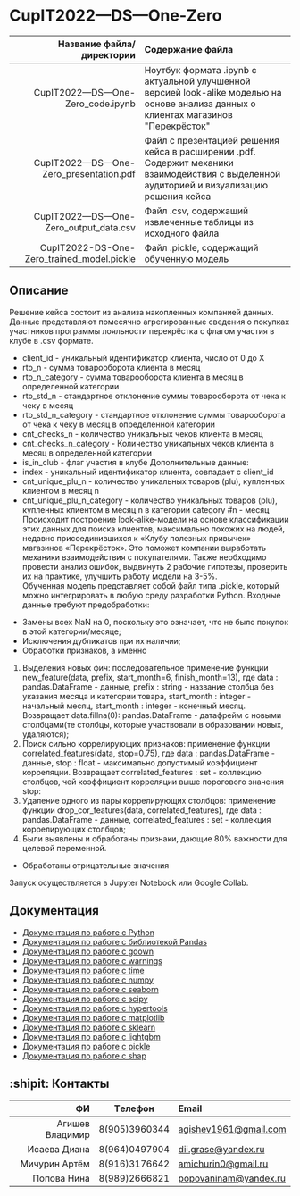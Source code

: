 # CupIT2022—DS—One-Zero

| Название файла/директории | Содержание файла |
|----:|:----------|
| CupIT2022—DS—One-Zero_code.ipynb | Ноутбук формата .ipynb с актуальной улучшенной версией look-alike моделью на основе анализа данных о клиентах магазинов "Перекрёсток"|
| CupIT2022—DS—One-Zero_presentation.pdf | Файл с презентацией решения кейса в расширении .pdf. Содержит механики взаимодействия с выделенной аудиторией и визуализацию решения кейса|
| CupIT2022—DS—One-Zero_output_data.csv  | Файл .csv, содержащий извлеченные таблицы из исходного файла|
| CupIT2022-DS-One-Zero_trained_model.pickle| Файл .pickle, содержащий обученную модель
## Описание 

Решение кейса состоит из анализа накопленных компанией данных. Данные представляют помесячно агрегированные сведения о покупках участников программы лояльности перекрёстка с флагом участия в клубе в .csv формате.     
* client_id - уникальный идентификатор клиента, число от 0 до X    
* rto_n - сумма товарооборота клиента в месяц    
* rto_n_category - сумма товарооборота клиента в месяц в определенной категории    
* rto_std_n - стандартное отклонение суммы товарооборота от чека к чеку в месяц    
* rto_std_n_category - стандартное отклонение суммы товарооборота от чека к чеку в месяц в определенной категории
* cnt_checks_n - количество уникальных чеков клиента в месяц    
* cnt_checks_n_category - Количество уникальных чеков клиента в месяц в определенной категории    
* is_in_club - флаг участия в клубе
Дополнительные данные:
* index - уникальный идентификатор клиента, совпадает с client_id
* cnt_unique_plu_n - количество уникальных товаров (plu), купленных клиентом в месяц n
* cnt_unique_plu_n_category - количество уникальных товаров (plu), купленных клиентом в месяц n в категории category
#n - месяц
Происходит построение  look-alike-модели на основе классификации этих данных для поиска клиентов, максимально похожих на людей, недавно присоединившихся к «Клубу полезных привычек» магазинов «Перекрёсток». Это поможет компании выработать механики взаимодействия с покупателями.
Также необходимо провести анализ ошибок, выдвинуть 2 рабочие гипотезы, проверить их на практике, улучшить работу модели на 3-5%.    
Обученная модель представляет собой файл типа .pickle, который можно интегрировать в любую среду разработки Python. Входные данные требуют предобработки:    
- Замены всех NaN на 0, поскольку это означает, что не было покупок в этой категории/месяце;    
- Исключения дубликатов при их наличии;    
- Обработки признаков, а именно        
1) Выделения новых фич: последовательное применение функции new_feature(data, prefix, start_month=6, finish_month=13), где data : pandas.DataFrame - данные, prefix : string - название столбца без указания месяца и категории товара, start_month : integer - начальный месяц,  start_month : integer - конечный месяц. Возвращает data.fillna(0): pandas.DataFrame - датафрейм с новыми столбцами(те столбцы, которые участвовали в образовании новых, удаляются);    
2) Поиск сильно коррелирующих признаков: применение функции correlated_features(data, stop=0.75), где data : pandas.DataFrame - данные, stop : float - максимально допустимый коэффициент корреляции. Возвращает correlated_features : set - коллекцию столбцов, чей коэффициент корреляции выше порогового значения stop:    
3) Удаление одного из пары коррелирующих столбцов: применение функции drop_cor_features(data, correlated_features), где data : pandas.DataFrame - данные, correlated_features : set - коллекция коррелирующих столбцов;
4) Были выявлены и обработаны признаки, дающие 80% важности для целевой переменной.
- Обработаны отрицательные значения 

Запуск осуществляется в Jupyter Notebook или Google Collab. 

## Документация

* [Документация по работе с Python](https://www.python.org/)
* [Документация по работе с библиотекой Pandas](https://pandas.pydata.org/pandas-docs/stable/index.html)
* [Документация по работе с gdown](https://pypi.org/project/gdown//)
* [Документация по работе с warnings](https://docs.python.org/3/library/warnings.html)
* [Документация по работе с time](https://docs.python.org/3/library/time.html)
* [Документация по работе с numpy](https://numpy.org/doc/)
* [Документация по работе с seaborn](https://seaborn.pydata.org/)
* [Документация по работе с scipy](https://docs.scipy.org/doc/scipy/)
* [Документация по работе с hypertools](https://hypertools.readthedocs.io/en/latest/)
* [Документация по работе с matplotlib](https://matplotlib.org/)
* [Документация по работе с sklearn](https://scikit-learn.org/stable/)
* [Документация по работе с lightgbm](https://lightgbm.readthedocs.io/en/latest/)
* [Документация по работе с pickle](https://docs.python.org/3/library/pickle.html)
* [Документация по работе с shap](https://shap.readthedocs.io/en/latest/index.html)


## :shipit: Контакты
| **ФИ** | **Tелефон** | **Email**|
|----:|:----------:|:----|
| Агишев Владимир| 8(905)3960344| agishev1961@gmail.com|
| Исаева Диана| 8(964)0497904| dii.grase@yandex.ru|
| Мичурин Артём| 8(916)3176642| amichurin0@gmail.ru|
| Попова Нина| 8(989)2666821| popovaninam@yandex.ru|

